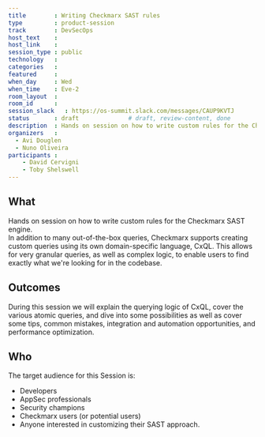 ```yaml
---
title        : Writing Checkmarx SAST rules
type         : product-session
track        : DevSecOps
host_text    :
host_link    :
session_type : public
technology   :
categories   :
featured     :
when_day     : Wed
when_time    : Eve-2
room_layout  :
room_id      :
session_slack   : https://os-summit.slack.com/messages/CAUP9KVTJ
status       : draft              # draft, review-content, done
description  : Hands on session on how to write custom rules for the Checkmarx SAST engine
organizers   : 
  - Avi Douglen
  - Nuno Oliveira
participants :
    - David Cervigni
    - Toby Shelswell
---
```


## What

Hands on session on how to write custom rules for the Checkmarx SAST engine.   
In addition to many out-of-the-box queries, Checkmarx supports creating custom queries using its own domain-specific language, CxQL. This allows for very granular queries, as well as complex logic, to enable users to find exactly what we're looking for in the codebase. 

## Outcomes

During this session we will explain the querying logic of CxQL, cover the various atomic queries, and dive into some possibilities as well as cover some tips, common mistakes, integration and automation opportunities, and performance optimization. 

## Who 

The target audience for this Session is:  
 - Developers 
 - AppSec professionals
 - Security champions
 - Checkmarx users (or potential users)
 - Anyone interested in customizing their SAST approach. 
 
